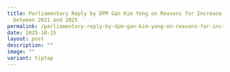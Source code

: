 ```yaml
---
title: Parliamentary Reply by DPM Gan Kim Yong on Reasons for Increase in NRs
  between 2021 and 2025
permalink: /parliamentary-reply-by-dpm-gan-kim-yong-on-reasons-for-increase-in-nrs-between-2021-and-2025/
date: 2025-10-15
layout: post
description: ""
image: ""
variant: tiptap
---
```

<p></p>